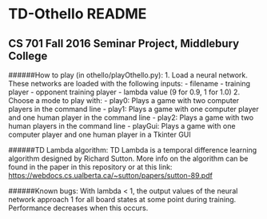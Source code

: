 # TD-Othello README
## CS 701 Fall 2016 Seminar Project, Middlebury College

######How to play (in othello/playOthello.py):
    1. Load a neural network. These networks are loaded with the following inputs:
        - filename
        - training player
        - opponent training player
        - lambda value (9 for 0.9, 1 for 1.0)
    2. Choose a mode to play with:
        - play0: Plays a game with two computer players in the command line
        - play1: Plays a game with one computer player and one human player in the command line
        - play2: Plays a game with two human players in the command line
        - playGui: Plays a game with one computer player and one human player in a Tkinter GUI

######TD Lambda algorithm:
TD Lambda is a temporal difference learning algorithm designed by Richard Sutton. More info on the algorithm can be found in the paper in this repository or at this link: https://webdocs.cs.ualberta.ca/~sutton/papers/sutton-89.pdf

######Known bugs:
With lambda < 1, the output values of the neural network approach 1 for all board states at some point during training. Performance decreases when this occurs.
